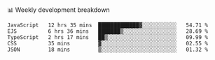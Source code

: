 📊 Weekly development breakdown
<!--START_SECTION:waka-->
```text
JavaScript   12 hrs 35 mins  █████████████▓░░░░░░░░░░░   54.71 % 
EJS          6 hrs 36 mins   ███████▒░░░░░░░░░░░░░░░░░   28.69 % 
TypeScript   2 hrs 17 mins   ██▒░░░░░░░░░░░░░░░░░░░░░░   09.99 % 
CSS          35 mins         ▓░░░░░░░░░░░░░░░░░░░░░░░░   02.55 % 
JSON         18 mins         ▒░░░░░░░░░░░░░░░░░░░░░░░░   01.32 % 
```
<!--END_SECTION:waka-->
